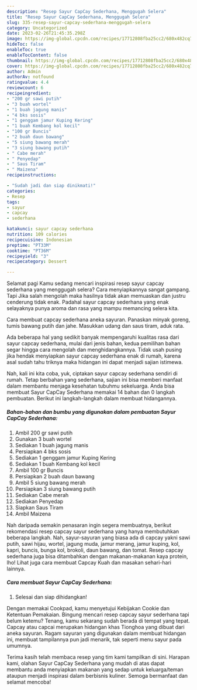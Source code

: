 ```yaml
---
description: "Resep Sayur CapCay Sederhana, Menggugah Selera"
title: "Resep Sayur CapCay Sederhana, Menggugah Selera"
slug: 335-resep-sayur-capcay-sederhana-menggugah-selera
category: Uncategorized
date: 2023-02-26T21:45:35.298Z
image: https://img-global.cpcdn.com/recipes/17712808fba25cc2/680x482cq70/sayur-capcay-sederhana-foto-resep-utama.jpg
hideToc: false
enableToc: true
enableTocContent: false
thumbnail: https://img-global.cpcdn.com/recipes/17712808fba25cc2/680x482cq70/sayur-capcay-sederhana-foto-resep-utama.jpg
cover: https://img-global.cpcdn.com/recipes/17712808fba25cc2/680x482cq70/sayur-capcay-sederhana-foto-resep-utama.jpg
author: Admin
authorAv: notfound
ratingvalue: 4.4
reviewcount: 6
recipeingredient:
- "200 gr sawi putih"
- "3 buah wortel"
- "1 buah jagung manis"
- "4 bks sosis"
- "1 genggam jamur Kuping Kering"
- "1 buah Kembang kol kecil"
- "100 gr Buncis"
- "2 buah daun bawang"
- "5 siung bawang merah"
- "3 siung bawang putih"
- " Cabe merah"
- " Penyedap"
- " Saus Tiram"
- " Maizena"
recipeinstructions:

- "Sudah jadi dan siap dinikmati!"
categories:
- Resep
tags:
- sayur
- capcay
- sederhana

katakunci: sayur capcay sederhana 
nutrition: 109 calories
recipecuisine: Indonesian
preptime: "PT33M"
cooktime: "PT36M"
recipeyield: "3"
recipecategory: Dessert

---
```



Selamat pagi Kamu sedang mencari inspirasi resep sayur capcay sederhana yang menggugah selera? Cara menyiapkannya sangat gampang. Tapi Jika salah mengolah maka hasilnya tidak akan memuaskan dan justru cenderung tidak enak. Padahal sayur capcay sederhana yang enak selayaknya punya aroma dan rasa yang mampu memancing selera kita.


Cara membuat capcay sederhana aneka sayuran. Panaskan minyak goreng, tumis bawang putih dan jahe. Masukkan udang dan saus tiram, aduk rata.

Ada beberapa hal yang sedikit banyak mempengaruhi kualitas rasa dari sayur capcay sederhana, mulai dari jenis bahan, kedua pemilihan bahan segar hingga cara mengolah dan menghidangkannya. Tidak usah pusing jika hendak menyiapkan sayur capcay sederhana enak di rumah, karena asal sudah tahu triknya maka hidangan ini dapat menjadi sajian istimewa.


Nah, kali ini kita coba, yuk, ciptakan sayur capcay sederhana sendiri di rumah. Tetap berbahan yang sederhana, sajian ini bisa memberi manfaat dalam membantu menjaga kesehatan tubuhmu sekeluarga. Anda bisa membuat Sayur CapCay Sederhana memakai 14 bahan dan 0 langkah pembuatan. Berikut ini langkah-langkah dalam membuat hidangannya.

<!--inarticleads1-->

##### Bahan-bahan dan bumbu yang digunakan dalam pembuatan Sayur CapCay Sederhana:

1. Ambil 200 gr sawi putih
1. Gunakan 3 buah wortel
1. Sediakan 1 buah jagung manis
1. Persiapkan 4 bks sosis
1. Sediakan 1 genggam jamur Kuping Kering
1. Sediakan 1 buah Kembang kol kecil
1. Ambil 100 gr Buncis
1. Persiapkan 2 buah daun bawang
1. Ambil 5 siung bawang merah
1. Persiapkan 3 siung bawang putih
1. Sediakan  Cabe merah
1. Sediakan  Penyedap
1. Siapkan  Saus Tiram
1. Ambil  Maizena


Nah daripada semakin penasaran ingin segera membuatnya, berikut rekomendasi resep capcay sayur sederhana yang hanya membutuhkan beberapa langkah. Nah, sayur-sayuran yang biasa ada di capcay yakni sawi putih, sawi hijau, wortel, jagung muda, jamur merang, jamur kuping, kol, kapri, buncis, bunga kol, brokoli, daun bawang, dan tomat. Resep capcay sederhana juga bisa ditambahkan dengan makanan-makanan kaya protein, lho! Lihat juga cara membuat Capcay Kuah dan masakan sehari-hari lainnya. 

<!--inarticleads2-->

##### Cara membuat Sayur CapCay Sederhana:


1. Selesai dan siap dihidangkan!

Dengan memakai Cookpad, kamu menyetujui Kebijakan Cookie dan Ketentuan Pemakaian. Bingung mencari resep capcay sayur sederhana tapi belum ketemu? Tenang, kamu sekarang sudah berada di tempat yang tepat. Capcay atau capcai merupakan hidangan khas Tionghoa yang dibuat dari aneka sayuran. Ragam sayuran yang digunakan dalam membuat hidangan ini, membuat tampilannya pun jadi menarik, tak seperti menu sayur pada umumnya. 

Terima kasih telah membaca resep yang tim kami tampilkan di sini. Harapan kami, olahan Sayur CapCay Sederhana yang mudah di atas dapat membantu anda menyiapkan makanan yang sedap untuk keluarga/teman ataupun menjadi inspirasi dalam berbisnis kuliner. Semoga bermanfaat dan selamat mencoba!

